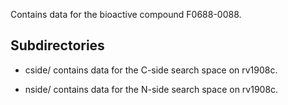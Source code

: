 Contains data for the bioactive compound F0688-0088.

## Subdirectories

- cside/ contains data for the C-side search space on rv1908c.

- nside/ contains data for the N-side search space on rv1908c.

